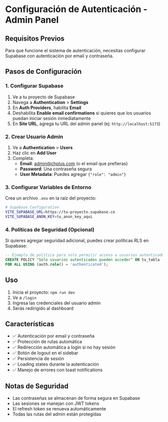 # Configuración de Autenticación - Admin Panel

## Requisitos Previos

Para que funcione el sistema de autenticación, necesitas configurar Supabase con autenticación por email y contraseña.

## Pasos de Configuración

### 1. Configurar Supabase

1. Ve a tu proyecto de Supabase
2. Navega a **Authentication** > **Settings**
3. En **Auth Providers**, habilita **Email**
4. Deshabilita **Enable email confirmations** si quieres que los usuarios puedan iniciar sesión inmediatamente
5. En **Site URL**, agrega tu URL del admin panel (ej: `http://localhost:5173`)

### 2. Crear Usuario Admin

1. Ve a **Authentication** > **Users**
2. Haz clic en **Add User**
3. Completa:
   - **Email**: admin@chplus.com (o el email que prefieras)
   - **Password**: Una contraseña segura
   - **User Metadata**: Puedes agregar `{"role": "admin"}`

### 3. Configurar Variables de Entorno

Crea un archivo `.env` en la raíz del proyecto:

```bash
# Supabase Configuration
VITE_SUPABASE_URL=https://tu-proyecto.supabase.co
VITE_SUPABASE_ANON_KEY=tu_anon_key_aqui
```

### 4. Políticas de Seguridad (Opcional)

Si quieres agregar seguridad adicional, puedes crear políticas RLS en Supabase:

```sql
-- Ejemplo de política para solo permitir acceso a usuarios autenticados
CREATE POLICY "Solo usuarios autenticados pueden acceder" ON tu_tabla
FOR ALL USING (auth.role() = 'authenticated');
```

## Uso

1. Inicia el proyecto: `npm run dev`
2. Ve a `/login`
3. Ingresa las credenciales del usuario admin
4. Serás redirigido al dashboard

## Características

- ✅ Autenticación por email y contraseña
- ✅ Protección de rutas automática
- ✅ Redirección automática a login si no hay sesión
- ✅ Botón de logout en el sidebar
- ✅ Persistencia de sesión
- ✅ Loading states durante la autenticación
- ✅ Manejo de errores con toast notifications

## Notas de Seguridad

- Las contraseñas se almacenan de forma segura en Supabase
- Las sesiones se manejan con JWT tokens
- El refresh token se renueva automáticamente
- Todas las rutas del admin están protegidas
